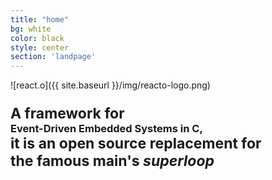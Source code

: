 ```yaml
---
title: "home"
bg: white
color: black
style: center
section: 'landpage'
---
```


![react.o]({{ site.baseurl }}/img/reacto-logo.png)

<h3>
<span style="font-size: 23px;">A framework for</span><br><strong>Event-Driven Embedded Systems in C</strong>, <br>
<span style="font-size: 23px;">it is an open source replacement for<br>the famous main's <em>superloop</em></span>
</h3>
